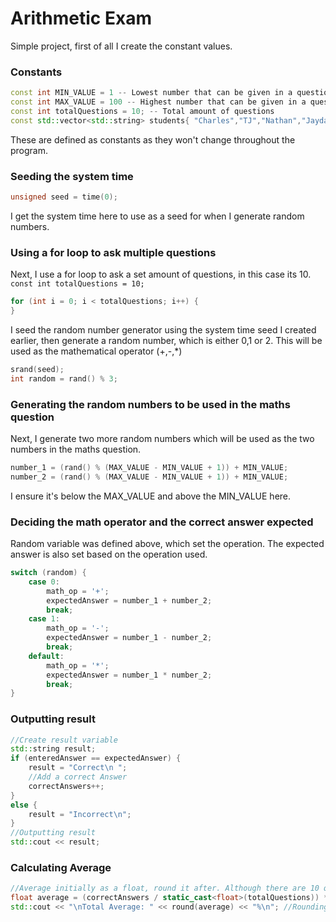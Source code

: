 # Arithmetic Exam

Simple project, first of all I create the constant values.
### Constants
```cpp
const int MIN_VALUE = 1 -- Lowest number that can be given in a question
const int MAX_VALUE = 100 -- Highest number that can be given in a question
const int totalQuestions = 10; -- Total amount of questions
const std::vector<std::string> students{ "Charles","TJ","Nathan","Jaydan" }; -- List of all students
```
These are defined as constants as they won't change throughout the program.


### Seeding the system time
```cpp
unsigned seed = time(0);
```
I get the system time here to use as a seed for when I generate random numbers.

### Using a for loop to ask multiple questions
Next, I use a for loop to ask a set amount of questions, in this case its 10.
`const int totalQuestions = 10;`
```cpp
for (int i = 0; i < totalQuestions; i++) {
}
```

I seed the random number generator using the system time seed I created earlier, then generate a random number, which is either 0,1 or 2. This will be used as the mathematical operator (+,-,*)
```cpp
srand(seed);
int random = rand() % 3;
```

### Generating the random numbers to be used in the maths question
Next, I generate two more random numbers which will be used as the two numbers in the maths question.
```cpp
number_1 = (rand() % (MAX_VALUE - MIN_VALUE + 1)) + MIN_VALUE;
number_2 = (rand() % (MAX_VALUE - MIN_VALUE + 1)) + MIN_VALUE;
```
I ensure it's below the MAX_VALUE and above the MIN_VALUE here.

### Deciding the math operator and the correct answer expected
Random variable was defined above, which set the operation.
The expected answer is also set based on the operation used.
```cpp
switch (random) {
    case 0:
        math_op = '+';
        expectedAnswer = number_1 + number_2;
        break;
    case 1:
        math_op = '-';
        expectedAnswer = number_1 - number_2;
        break;
    default:
        math_op = '*';
        expectedAnswer = number_1 * number_2;
        break;
}
```


### Outputting result
```cpp
//Create result variable
std::string result;
if (enteredAnswer == expectedAnswer) {
    result = "Correct\n ";
    //Add a correct Answer
    correctAnswers++;
}
else {
    result = "Incorrect\n";
}
//Outputting result
std::cout << result;
```

### Calculating Average
```cpp
//Average initially as a float, round it after. Although there are 10 questions now it will always be a whole number, but if totalQuestions is changed it won't be.
float average = (correctAnswers / static_cast<float>(totalQuestions)) * 100; //Casting totalQuestions to float
std::cout << "\nTotal Average: " << round(average) << "%\n"; //Rounding average to nearest 1, in case of decimal
```
